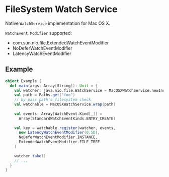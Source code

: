 # FileSystem Watch Service
Native `WatchService` implementation for Mac OS X.

 `WatchEvent.Modifier` supported:
* com.sun.nio.file.ExtendedWatchEventModifier
* NoDeferWatchEventModifier
* LatencyWatchEventModifier

## Example
```scala
object Example {
  def main(args: Array[String]): Unit = {
    val watcher: java.nio.file.WatchService = MacOSXWatchService.newInstance
    val path = Paths.get("foo")
    // by pass path's filesystem check
    val watchable = MacOSXWatchService.wrap(path)
    
    val events: Array[WatchEvent.Kind[_]] =
      Array(StandardWatchEventKinds.ENTRY_CREATE)
    
    val key = watchable.register(watcher, events, 
      new LatencyWatchEventModifier(0.5D),
      NoDeferWatchEventModifier.INSTANCE,
      ExtendedWatchEventModifier.FILE_TREE
    )
    
    watcher.take()
    // ...
  }
}
```